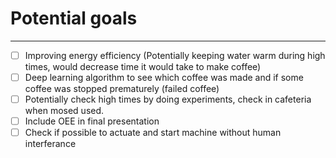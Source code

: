 # Potential goals 
-----------------------
- [ ] Improving energy efficiency (Potentially keeping water warm during high times, would decrease time it would take to make coffee)
- [ ] Deep learning algorithm to see which coffee was made and if some coffee was stopped prematurely (failed coffee)
- [ ] Potentially check high times by doing experiments, check in cafeteria when mosed used.
- [ ] Include OEE in final presentation
- [ ] Check if possible to actuate and start machine without human interferance
